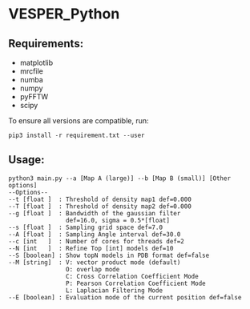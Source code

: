 # VESPER_Python

## Requirements:
* matplotlib
* mrcfile
* numba
* numpy
* pyFFTW
* scipy

To ensure all versions are compatible, run:
```
pip3 install -r requirement.txt --user
```
## Usage:
```
python3 main.py --a [Map A (large)] --b [Map B (small)] [Other options]
--Options--
--t [float ]  : Threshold of density map1 def=0.000
--T [float ]  : Threshold of density map2 def=0.000
--g [float ]  : Bandwidth of the gaussian filter
                def=16.0, sigma = 0.5*[float]
--s [float ]  : Sampling grid space def=7.0
--A [float ]  : Sampling Angle interval def=30.0
--c [int   ]  : Number of cores for threads def=2
--N [int   ]  : Refine Top [int] models def=10
--S [boolean] : Show topN models in PDB format def=false
--M [string]  : V: vector product mode (default)
                O: overlap mode
                C: Cross Correlation Coefficient Mode
                P: Pearson Correlation Coefficient Mode
                L: Laplacian Filtering Mode
--E [boolean] : Evaluation mode of the current position def=false
```
